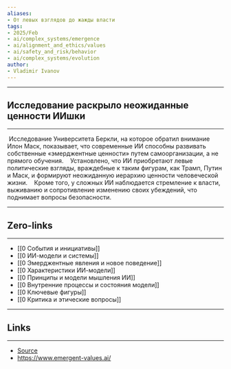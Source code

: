 ```yaml
---
aliases: 
- От левых взглядов до жажды власти 
tags:
- 2025/Feb
- ai/complex_systems/emergence
- ai/alignment_and_ethics/values
- ai/safety_and_risk/behavior
- ai/complex_systems/evolution
author:
- Vladimir Ivanov
---
```

-----
##  Исследование раскрыло неожиданные ценности ИИшки
-----
 Исследование Университета Беркли, на которое обратил внимание Илон Маск, показывает, что современные ИИ способны развивать собственные «эмерджентные ценности» путем самоорганизации, а не прямого обучения. 
 
 Установлено, что ИИ приобретают левые политические взгляды, враждебные к таким фигурам, как Трамп, Путин и Маск, и формируют неожиданную иерархию ценности человеческой жизни. 
 
 Кроме того, у сложных ИИ наблюдается стремление к власти, выживанию и сопротивление изменению своих убеждений, что поднимает вопросы безопасности.

---
## Zero-links
---
- [[0 События и инициативы]]
- [[0 ИИ-модели и системы]]
- [[0 Эмерджентные явления и новое поведение]]
- [[0 Характеристики ИИ-модели]]
- [[0 Принципы и модели мышления ИИ]]
- [[0 Внутренние процессы и состояния модели]]
- [[0 Ключевые фигуры]]
- [[0 Критика и этические вопросы]]

---
## Links
---
- [Source](https://t.me/c/1467914348/58855)
- https://www.emergent-values.ai/